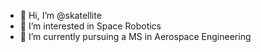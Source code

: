 - 👋 Hi, I’m @skatellite
- 👀 I’m interested in Space Robotics
- 🌱 I’m currently pursuing a MS in Aerospace Engineering

<!---
skatellite/skatellite is a ✨ special ✨ repository because its `README.md` (this file) appears on your GitHub profile.
You can click the Preview link to take a look at your changes.
--->
